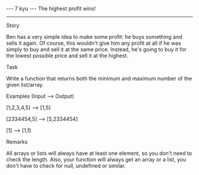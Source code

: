 --- 7 kyu --- The highest profit wins!

-------

Story

Ben has a very simple idea to make some profit: he buys something and sells it again. Of course, this wouldn't give him any profit at all if he was simply to buy and sell it at the same price. Instead, he's going to buy it for the lowest possible price and sell it at the highest.

Task

Write a function that returns both the minimum and maximum number of the given list/array.

Examples (Input --> Output)

[1,2,3,4,5] --> [1,5]

[2334454,5] --> [5,2334454]

[1]         --> [1,1]

Remarks

All arrays or lists will always have at least one element, so you don't need to check the length. Also, your function will always get an array or a list, you don't have to check for null, undefined or similar.